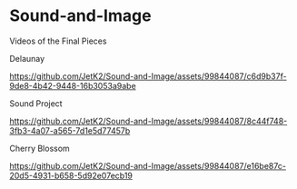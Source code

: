 # Sound-and-Image

Videos of the Final Pieces

Delaunay

https://github.com/JetK2/Sound-and-Image/assets/99844087/c6d9b37f-9de8-4b42-9448-16b3053a9abe


Sound Project

https://github.com/JetK2/Sound-and-Image/assets/99844087/8c44f748-3fb3-4a07-a565-7d1e5d77457b


Cherry Blossom

https://github.com/JetK2/Sound-and-Image/assets/99844087/e16be87c-20d5-4931-b658-5d92e07ecb19

